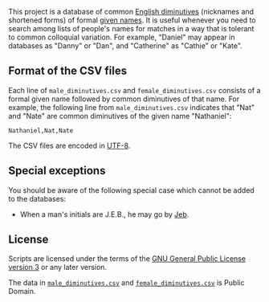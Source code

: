 This project is a database of common [English diminutives](https://secure.wikimedia.org/wikipedia/en/wiki/Diminutive#English) (nicknames and shortened forms) of formal [given names](https://secure.wikimedia.org/wikipedia/en/wiki/Given_name). It is useful whenever you need to search among lists of people's names for matches in a way that is tolerant to common colloquial variation. For example, "Daniel" may appear in databases as "Danny" or "Dan", and "Catherine" as "Cathie" or "Kate".

## Format of the CSV files
Each line of `male_diminutives.csv` and `female_diminutives.csv` consists of a formal given name followed by common diminutives of that name. For example, the following line from `male_diminutives.csv` indicates that "Nat" and "Nate" are common diminutives of the given name "Nathaniel":

	Nathaniel,Nat,Nate

The CSV files are encoded in [UTF-8](https://secure.wikimedia.org/wikipedia/en/wiki/UTF-8).

## Special exceptions
You should be aware of the following special case which cannot be added to the databases:

* When a man's initials are J.E.B., he may go by [Jeb](https://secure.wikimedia.org/wiktionary/en/wiki/Jeb).

## License
Scripts are licensed under the terms of the [GNU General Public License version 3](http://www.gnu.org/licenses/gpl.html) or any later version.

The data in [`male_diminutives.csv`](https://github.com/dtrebbien/diminutives.db/blob/master/male_diminutives.csv) and [`female_diminutives.csv`](https://github.com/dtrebbien/diminutives.db/blob/master/female_diminutives.csv) is Public Domain.
